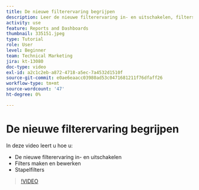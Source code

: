 ```yaml
---
title: De nieuwe filterervaring begrijpen
description: Leer de nieuwe filterervaring in- en uitschakelen, filters maken en bewerken en stapelfilters stapelen.
activity: use
feature: Reports and Dashboards
thumbnail: 335151.jpeg
type: Tutorial
role: User
level: Beginner
team: Technical Marketing
jira: kt-13080
doc-type: video
exl-id: a2c1c2eb-a872-4718-a5ec-7a4532d1510f
source-git-commit: e0ae6eaacc03980ad53c0471681211f76dfaff26
workflow-type: tm+mt
source-wordcount: '47'
ht-degree: 0%

---
```


# De nieuwe filterervaring begrijpen

In deze video leert u hoe u:

* De nieuwe filterervaring in- en uitschakelen
* Filters maken en bewerken
* Stapelfilters

>[!VIDEO](https://video.tv.adobe.com/v/3428945/?quality=12&learn=on&enablevpops&captions=dut)
